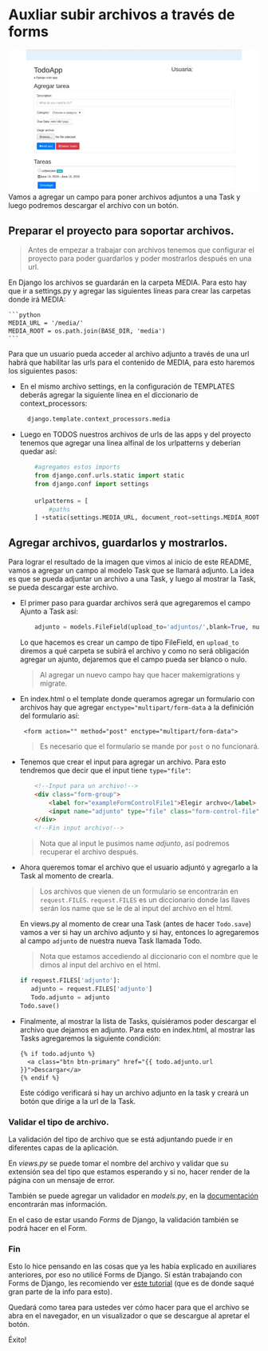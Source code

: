 # Auxliar subir archivos a través de forms 
![Pantallazo resultado final app](app_final.jpg)
Vamos a agregar un campo para poner archivos adjuntos a una Task y luego podremos descargar el archivo con un botón. 

## Preparar el proyecto para soportar archivos. 
> Antes de empezar a trabajar con archivos tenemos que configurar el proyecto para poder guardarlos y poder mostrarlos después en una url. 

En Django los archivos se guardarán en la carpeta MEDIA. 
Para esto hay que ir a settings.py y agregar las siguientes líneas para crear las carpetas donde irá MEDIA:
    
    ```python
    MEDIA_URL = '/media/'
    MEDIA_ROOT = os.path.join(BASE_DIR, 'media')
    ```
  
Para que un usuario pueda acceder al archivo adjunto a través de una url habrá que habilitar las urls para el contenido de MEDIA, para esto haremos los siguientes pasos: 
    
* En el mismo archivo settings, en la configuración de TEMPLATES deberás agregar la siguiente línea en el diccionario de context_processors:
    ```python
      django.template.context_processors.media
    ```
  
* Luego en TODOS nuestros archivos de urls de las apps y del proyecto tenemos que agregar una línea alfinal de los urlpatterns y deberían quedar así: 
  ```python
      #agregamos estos imports
      from django.conf.urls.static import static 
      from django.conf import settings
  
      urlpatterns = [
          #paths
      ] +static(settings.MEDIA_URL, document_root=settings.MEDIA_ROOT) #agregamos esta última línea
    ```

## Agregar archivos, guardarlos y mostrarlos.
Para lograr el resultado de la imagen que vimos al inicio de este README, vamos a agregar un campo al modelo Task que se llamará adjunto. 
La idea es que se pueda adjuntar un archivo a una Task, y luego al mostrar la Task, se pueda descargar este archivo. 

* El primer paso para guardar archivos será que agregaremos el campo Ajunto a Task así: 
    ```python
        adjunto = models.FileField(upload_to='adjuntos/',blank=True, null= True)
    ```
    Lo que hacemos es crear un campo de tipo FileField, en `upload_to` diremos a qué carpeta se subirá el archivo y como no será obligación agregar un ajunto, dejaremos que el campo pueda ser blanco o nulo. 
    
    > Al agregar un nuevo campo hay que hacer makemigrations y migrate. 


* En index.html o el template donde queramos agregar un formulario con archivos hay que agregar `enctype="multipart/form-data` a la definición del formulario así:
    ```
     <form action="" method="post" enctype="multipart/form-data">
    ```
  > Es necesario que el formulario se mande por `post` o no funcionará. 

* Tenemos que crear el input para agregar un archivo. Para esto tendremos que decir que el input tiene `type="file"`: 

    ```html
        <!--Input para un archivo!-->
        <div class="form-group">
            <label for="exampleFormControlFile1">Elegir archvo</label>
            <input name="adjunto" type="file" class="form-control-file" id="exampleFormControlFile1">
        </div>
        <!--Fin input archivo!-->
    ```
    > Nota que al input le pusimos name *adjunto*, así podremos recuperar el archivo después. 
    
* Ahora queremos tomar el archivo que el usuario adjuntó y agregarlo a la Task al momento de crearla.  
    > Los archivos que vienen de un formulario se encontrarán en `request.FILES`. 
    `request.FILES` es un diccionario donde las llaves serán los name que se le de al input del archivo en el html.
    
    En views.py al momento de crear una Task (antes de hacer `Todo.save`) vamos a ver si hay un archivo adjunto
    y si hay, entonces lo agregaremos al campo `adjunto` de nuestra nueva Task llamada Todo.  
    > Nota que estamos accediendo al diccionario con el nombre que le dimos al input del archivo en el html. 
     ```python
    if request.FILES['adjunto']:
        adjunto = request.FILES['adjunto']
        Todo.adjunto = adjunto
    Todo.save()
    ```
     
* Finalmente, al mostrar la lista de Tasks, quisiéramos poder descargar el archivo que dejamos en adjunto. 
    Para esto en index.html, al mostrar las Tasks agregaremos la siguiente condición: 
    ```
    {% if todo.adjunto %}
      <a class="btn btn-primary" href="{{ todo.adjunto.url }}">Descargar</a>
    {% endif %}
    ```
    Este código verificará si hay un archivo adjunto en la task y creará un botón que dirige a la url de la Task. 
    
### Validar el tipo de archivo. 
La validación del tipo de archivo que se está adjuntando puede ir en diferentes capas de la aplicación. 

En *views.py* se puede tomar el nombre del archivo y validar que su extensión sea del tipo que estamos esperando y si no, hacer render de la página con un mensaje de error. 

También se puede agregar un validador en *models.py*, en la [documentación](https://docs.djangoproject.com/en/3.0/ref/validators/#fileextensionvalidator) encontrarán mas información. 

En el caso de estar usando *Forms* de Django, la validación también se podrá hacer en el Form.  


### Fin
Esto lo hice pensando en las cosas que ya les había explicado en auxiliares anteriores, por eso no utilicé Forms de Django. 
Si están trabajando con Forms de Django, les recomiendo ver [este tutorial](https://simpleisbetterthancomplex.com/tutorial/2016/08/01/how-to-upload-files-with-django.html) (que es de donde saqué gran parte de la info para esto). 
   
Quedará como tarea para ustedes ver cómo hacer para que el archivo se abra en el navegador, en un visualizador o que se descargue al apretar el botón. 

Éxito!